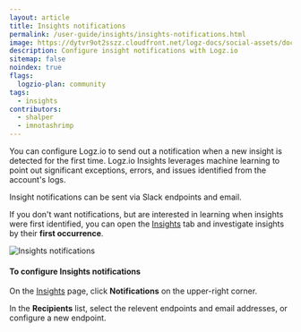 ```yaml
---
layout: article
title: Insights notifications
permalink: /user-guide/insights/insights-notifications.html
image: https://dytvr9ot2sszz.cloudfront.net/logz-docs/social-assets/docs-social.jpg
description: Configure insight notifications with Logz.io
sitemap: false 
noindex: true
flags:
  logzio-plan: community
tags:
  - insights
contributors:
  - shalper
  - imnotashrimp
---
```


You can configure Logz.io to send out a notification when
a new insight is detected for the first time.
Logz.io Insights leverages machine learning to point out significant exceptions, errors, and issues identified from the account's logs.

Insight notifications can be sent via Slack endpoints and email.

If you don't want notifications, but are interested in learning when insights were first identified,
you can open the [Insights](https://app.logz.io/#/dashboard/insights) tab
and investigate insights by their **first occurrence**.

![Insights notifications](https://dytvr9ot2sszz.cloudfront.net/logz-docs/insights/insight-endpoints.png)

#### To configure Insights notifications

On the [Insights](https://app.logz.io/#/dashboard/insights) page, click **Notifications** on the upper-right corner.

In the **Recipients** list, select the relevent endpoints and email addresses, or configure a new endpoint.
